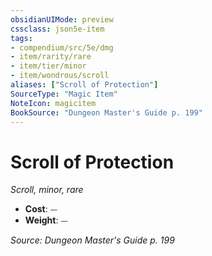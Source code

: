 ```yaml
---
obsidianUIMode: preview
cssclass: json5e-item
tags:
- compendium/src/5e/dmg
- item/rarity/rare
- item/tier/minor
- item/wondrous/scroll
aliases: ["Scroll of Protection"]
SourceType: "Magic Item"
NoteIcon: magicitem
BookSource: "Dungeon Master's Guide p. 199"
---
```

# Scroll of Protection
*Scroll, minor, rare*  

- **Cost**: ⏤
- **Weight**: ⏤

*Source: Dungeon Master's Guide p. 199*